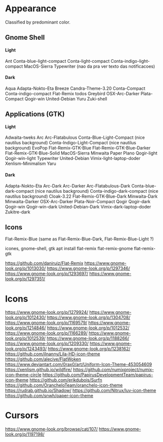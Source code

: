 # Appearance

Classified by predominant color.

## Gnome Shell
#### Light
Ant
Conta-blue-light-compact
Conta-light-compact
Conta-indigo-light-compact
MacOS-Sierra
Typewriter (nao da pra ver texto das notificacoes)
#### Dark
Aqua
Adapta-Nokto-Eta
Breeze
Candra-Theme-3.20
Conta-Compact
Conta-indigo-compact
Flat-Remix todos
Greybird
OSX-Arc-Darker
Plata-Compact
Qogir-win
United-Debian
Yuru
Zuki-shell

## Applications (GTK)
#### Light
Adwaita-tweks
Arc
Arc-Flatabulous
Conta-Blue-Light-Compact (nice nautilus background)
Conta-Indigo-Light-Compact (nice nautilus background)
EvoPop
Flat-Remix-GTK-Blue
Flat-Remix-GTK-Blue-Darker
Flat-Remix-GTK-Blue-Solid
MacOS-Sierra
Minwaita
Paper
Plano
Qogir-light
Qogir-win-light
Typewriter
United-Debian
Vimix-light-laptop-doder
Xenlism-Minimalism
Yaru
#### Dark
Adapta-Nokto-Eta
Arc-Dark
Arc-Darker
Arc-Flatabulous-Dark
Conta-blue-dark-compact (nice nautilus background)
Conta-indigo-dark-compact (nice nautilus background)
Cloak-3.22
Flat-Remix-GTK-Blue-Dark
Minwaita-Dark
Minwaita-Darker
OSX-Arc-Darker
Plata-Noir-Compact
Qogir
Qogir-dark
Qogir-win
Qogir-win-dark
United-Debian-Dark
Vimix-dark-laptop-doder
Zukitre-dark

## Icons
Flat-Remix-Blue (same as Flat-Remix-Blue-Dark, Flat-Remix-Blue-Light ?)

 
icones, gnome-shell, gtk
apt install flat-remix flat-remix-gnome flat-remix-gtk

https://github.com/daniruiz/Flat-Remix
https://www.gnome-look.org/p/1013030/
https://www.gnome-look.org/p/1297346/
https://www.gnome-look.org/p/1293697/
https://www.gnome-look.org/p/1297351/

# Icons
https://www.gnome-look.org/p/1279924/
https://www.gnome-look.org/p/1012430/
https://www.gnome-look.org/p/1304708/
https://www.gnome-look.org/p/1169579/
https://www.gnome-look.org/p/1214846/
https://www.gnome-look.org/p/1012532/
https://www.gnome-look.org/p/1166289/
https://www.gnome-look.org/p/1012539/
https://www.gnome-look.org/p/1188266/
https://www.gnome-look.org/p/1209330/
https://www.gnome-look.org/p/1243493/
https://www.gnome-look.org/p/1238162/
https://github.com/ilnanny/Lila-HD-icon-theme
https://github.com/alecive/FlatWoken
https://www.deviantart.com/0rax0/art/Uniform-Icon-Theme-453054609
https://xenlism.github.io/wildfire/
https://github.com/numixproject/numix-icon-theme-circle
https://github.com/PapirusDevelopmentTeam/papirus-icon-theme
https://github.com/erikdubois/Surfn
https://github.com/OrancheloTeam/oranchelo-icon-theme
https://rudrab.github.io/Shadow/
https://github.com/Nitrux/luv-icon-theme
https://github.com/snwh/paper-icon-theme

# Cursors
https://www.gnome-look.org/browse/cat/107/
https://www.gnome-look.org/p/1197198/


